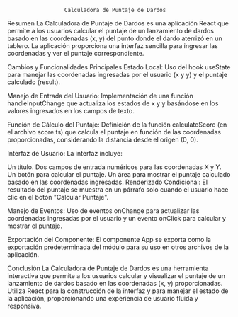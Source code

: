                       Calculadora de Puntaje de Dardos



Resumen
La Calculadora de Puntaje de Dardos es una aplicación React que permite a los usuarios calcular el puntaje de un lanzamiento de dardos basado en las coordenadas (x, y) del punto donde el dardo aterrizó en un tablero. La aplicación proporciona una interfaz sencilla para ingresar las coordenadas y ver el puntaje correspondiente.



Cambios y Funcionalidades Principales
Estado Local: Uso del hook useState para manejar las coordenadas ingresadas por el usuario (x y y) y el puntaje calculado (result).



Manejo de Entrada del Usuario: Implementación de una función handleInputChange que actualiza los estados de x y y basándose en los valores ingresados en los campos de texto.



Función de Cálculo del Puntaje: Definición de la función calculateScore (en el archivo score.ts) que calcula el puntaje en función de las coordenadas proporcionadas, considerando la distancia desde el origen (0, 0).


Interfaz de Usuario: La interfaz incluye:

Un título.
Dos campos de entrada numéricos para las coordenadas X y Y.
Un botón para calcular el puntaje.
Un área para mostrar el puntaje calculado basado en las coordenadas ingresadas.
Renderizado Condicional: El resultado del puntaje se muestra en un párrafo solo cuando el usuario hace clic en el botón "Calcular Puntaje".


Manejo de Eventos: Uso de eventos onChange para actualizar las coordenadas ingresadas por el usuario y un evento onClick para calcular y mostrar el puntaje.


Exportación del Componente: El componente App se exporta como la exportación predeterminada del módulo para su uso en otros archivos de la aplicación.



Conclusión
La Calculadora de Puntaje de Dardos es una herramienta interactiva que permite a los usuarios calcular y visualizar el puntaje de un lanzamiento de dardos basado en las coordenadas (x, y) proporcionadas. Utiliza React para la construcción de la interfaz y para manejar el estado de la aplicación, proporcionando una experiencia de usuario fluida y responsiva.
